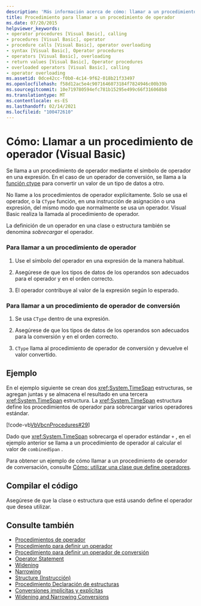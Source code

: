```yaml
---
description: 'Más información acerca de cómo: llamar a un procedimiento de operador (Visual Basic)'
title: Procedimiento para llamar a un procedimiento de operador
ms.date: 07/20/2015
helpviewer_keywords:
- operator procedures [Visual Basic], calling
- procedures [Visual Basic], operator
- procedure calls [Visual Basic], operator overloading
- syntax [Visual Basic], Operator procedures
- operators [Visual Basic], overloading
- return values [Visual Basic], Operator procedures
- overloaded operators [Visual Basic], calling
- operator overloading
ms.assetid: 0dce42cc-f0b0-4c14-9f62-018b21f33497
ms.openlocfilehash: f58d12ac5e4c9071646073184f7824946c00b39b
ms.sourcegitcommit: 10e719780594efc781b15295e499c66f316068b8
ms.translationtype: MT
ms.contentlocale: es-ES
ms.lasthandoff: 02/14/2021
ms.locfileid: "100472610"
---
```

# <a name="how-to-call-an-operator-procedure-visual-basic"></a>Cómo: Llamar a un procedimiento de operador (Visual Basic)

Se llama a un procedimiento de operador mediante el símbolo de operador en una expresión. En el caso de un operador de conversión, se llama a la [función ctype](../../../language-reference/functions/ctype-function.md) para convertir un valor de un tipo de datos a otro.  
  
 No llame a los procedimientos de operador explícitamente. Solo se usa el operador, o la `CType` función, en una instrucción de asignación o una expresión, del mismo modo que normalmente se usa un operador. Visual Basic realiza la llamada al procedimiento de operador.  
  
 La definición de un operador en una clase o estructura también se denomina *sobrecargar* el operador.  
  
### <a name="to-call-an-operator-procedure"></a>Para llamar a un procedimiento de operador  
  
1. Use el símbolo del operador en una expresión de la manera habitual.  
  
2. Asegúrese de que los tipos de datos de los operandos son adecuados para el operador y en el orden correcto.  
  
3. El operador contribuye al valor de la expresión según lo esperado.  
  
### <a name="to-call-a-conversion-operator-procedure"></a>Para llamar a un procedimiento de operador de conversión  
  
1. Se usa `CType` dentro de una expresión.  
  
2. Asegúrese de que los tipos de datos de los operandos son adecuados para la conversión y en el orden correcto.  
  
3. `CType` llama al procedimiento de operador de conversión y devuelve el valor convertido.  
  
## <a name="example"></a>Ejemplo  

 En el ejemplo siguiente se crean dos <xref:System.TimeSpan> estructuras, se agregan juntas y se almacena el resultado en una tercera <xref:System.TimeSpan> estructura. La <xref:System.TimeSpan> estructura define los procedimientos de operador para sobrecargar varios operadores estándar.  
  
 [!code-vb[VbVbcnProcedures#29](~/samples/snippets/visualbasic/VS_Snippets_VBCSharp/VbVbcnProcedures/VB/Class1.vb#29)]  
  
 Dado que <xref:System.TimeSpan> sobrecarga el operador estándar `+` , en el ejemplo anterior se llama a un procedimiento de operador al calcular el valor de `combinedSpan` .  
  
 Para obtener un ejemplo de cómo llamar a un procedimiento de operador de conversación, consulte [Cómo: utilizar una clase que define operadores](./how-to-use-a-class-that-defines-operators.md).  
  
## <a name="compile-the-code"></a>Compilar el código  

 Asegúrese de que la clase o estructura que está usando define el operador que desea utilizar.  
  
## <a name="see-also"></a>Consulte también

- [Procedimientos de operador](./operator-procedures.md)
- [Procedimiento para definir un operador](./how-to-define-an-operator.md)
- [Procedimiento para definir un operador de conversión](./how-to-define-a-conversion-operator.md)
- [Operator Statement](../../../language-reference/statements/operator-statement.md)
- [Widening](../../../language-reference/modifiers/widening.md)
- [Narrowing](../../../language-reference/modifiers/narrowing.md)
- [Structure (Instrucción)](../../../language-reference/statements/structure-statement.md)
- [Procedimiento Declaración de estructuras](../data-types/how-to-declare-a-structure.md)
- [Conversiones implícitas y explícitas](../data-types/implicit-and-explicit-conversions.md)
- [Widening and Narrowing Conversions](../data-types/widening-and-narrowing-conversions.md)
